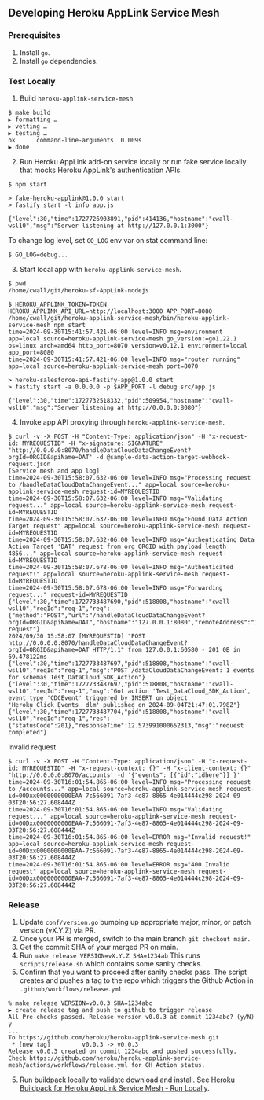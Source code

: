 ## Developing Heroku AppLink Service Mesh

### Prerequisites

1. Install `go`.
2. Install `go` dependencies.

### Test Locally

1. Build `heroku-applink-service-mesh`.

```shell
$ make build
▶ formatting …
▶ vetting …
▶ testing …
ok      command-line-arguments  0.009s
▶ done
```

2. Run Heroku AppLink add-on service locally or run fake service locally that mocks Heroku AppLink's authentication APIs.

```shell
$ npm start

> fake-heroku-applink@1.0.0 start
> fastify start -l info app.js

{"level":30,"time":1727726903891,"pid":414136,"hostname":"cwall-wsl10","msg":"Server listening at http://127.0.0.1:3000"}
```

To change log level, set `GO_LOG` env var on stat command line:

```shell
$ GO_LOG=debug...
```

3. Start local app with `heroku-applink-service-mesh`.

```shell
$ pwd
/home/cwall/git/heroku-sf-AppLink-nodejs

$ HEROKU_APPLINK_TOKEN=TOKEN HEROKU_APPLINK_API_URL=http://localhost:3000 APP_PORT=8080 /home/cwall/git/heroku-applink-service-mesh/bin/heroku-applink-service-mesh npm start
time=2024-09-30T15:41:57.421-06:00 level=INFO msg=environment app=local source=heroku-applink-service-mesh go_version:=go1.22.1 os=linux arch=amd64 http_port=8070 version=v0.12.1 environment=local app_port=8080
time=2024-09-30T15:41:57.421-06:00 level=INFO msg="router running" app=local source=heroku-applink-service-mesh port=8070

> heroku-salesforce-api-fastify-app@1.0.0 start
> fastify start -a 0.0.0.0 -p $APP_PORT -l debug src/app.js

{"level":30,"time":1727732518332,"pid":509954,"hostname":"cwall-wsl10","msg":"Server listening at http://0.0.0.0:8080"}
```

4. Invoke app API proxying through `heroku-applink-service-mesh`.

```shell
$ curl -v -X POST -H "Content-Type: application/json" -H "x-request-id: MYREQUESTID" -H "x-signature: SIGNATURE" 'http://0.0.0.0:8070/handleDataCloudDataChangeEvent?orgId=ORGID&apiName=DAT' -d @sample-data-action-target-webhook-request.json
[Service mesh and app log]
time=2024-09-30T15:58:07.632-06:00 level=INFO msg="Processing request to /handleDataCloudDataChangeEvent..." app=local source=heroku-applink-service-mesh request-id=MYREQUESTID
time=2024-09-30T15:58:07.632-06:00 level=INFO msg="Validating request..." app=local source=heroku-applink-service-mesh request-id=MYREQUESTID
time=2024-09-30T15:58:07.632-06:00 level=INFO msg="Found Data Action Target request" app=local source=heroku-applink-service-mesh request-id=MYREQUESTID
time=2024-09-30T15:58:07.632-06:00 level=INFO msg="Authenticating Data Action Target 'DAT' request from org ORGID with payload length 4856..." app=local source=heroku-applink-service-mesh request-id=MYREQUESTID
time=2024-09-30T15:58:07.678-06:00 level=INFO msg="Authenticated request!" app=local source=heroku-applink-service-mesh request-id=MYREQUESTID
time=2024-09-30T15:58:07.678-06:00 level=INFO msg="Forwarding request..." request-id=MYREQUESTID
{"level":30,"time":1727733487690,"pid":518808,"hostname":"cwall-wsl10","reqId":"req-1","req":{"method":"POST","url":"/handleDataCloudDataChangeEvent?orgId=ORGID&apiName=DAT","hostname":"127.0.0.1:8080","remoteAddress":"127.0.0.1","remotePort":38774},"msg":"incoming request"}
2024/09/30 15:58:07 [MYREQUESTID] "POST http://0.0.0.0:8070/handleDataCloudDataChangeEvent?orgId=ORGID&apiName=DAT HTTP/1.1" from 127.0.0.1:60580 - 201 0B in 69.478122ms
{"level":30,"time":1727733487697,"pid":518808,"hostname":"cwall-wsl10","reqId":"req-1","msg":"POST /dataCloudDataChangeEvent: 1 events for schemas Test_DataCloud_SDK_Action"}
{"level":30,"time":1727733487697,"pid":518808,"hostname":"cwall-wsl10","reqId":"req-1","msg":"Got action 'Test_DataCloud_SDK_Action', event type 'CDCEvent' triggered by INSERT on object 'Heroku_Click_Events__dlm' published on 2024-09-04T21:47:01.798Z"}
{"level":30,"time":1727733487704,"pid":518808,"hostname":"cwall-wsl10","reqId":"req-1","res":{"statusCode":201},"responseTime":12.573991000652313,"msg":"request completed"}
```

Invalid request

```shell
$ curl -v -X POST -H "Content-Type: application/json" -H "x-request-id: MYREQUESTID" -H "x-request-context: {}" -H "x-client-context: {}" 'http://0.0.0.0:8070/accounts' -d '{"events": [{"id":"idhere"}] }'
time=2024-09-30T16:01:54.865-06:00 level=INFO msg="Processing request to /accounts..." app=local source=heroku-applink-service-mesh request-id=00Dxx0000000000EAA-7c566091-7af3-4e87-8865-4e014444c298-2024-09-03T20:56:27.608444Z
time=2024-09-30T16:01:54.865-06:00 level=INFO msg="Validating request..." app=local source=heroku-applink-service-mesh request-id=00Dxx0000000000EAA-7c566091-7af3-4e87-8865-4e014444c298-2024-09-03T20:56:27.608444Z
time=2024-09-30T16:01:54.865-06:00 level=ERROR msg="Invalid request!" app=local source=heroku-applink-service-mesh request-id=00Dxx0000000000EAA-7c566091-7af3-4e87-8865-4e014444c298-2024-09-03T20:56:27.608444Z
time=2024-09-30T16:01:54.865-06:00 level=ERROR msg="400 Invalid request" app=local source=heroku-applink-service-mesh request-id=00Dxx0000000000EAA-7c566091-7af3-4e87-8865-4e014444c298-2024-09-03T20:56:27.608444Z
```

### Release

1. Update `conf/version.go` bumping up appropriate major, minor, or patch version (vX.Y.Z) via PR.
1. Once your PR is merged, switch to the main branch `git checkout main`.
1. Get the commit SHA of your merged PR on main.
1. Run `make release VERSION=vX.Y.Z SHA=1234ab` This runs `scripts/release.sh` which contains some sanity checks.
1. Confirm that you want to proceed after sanity checks pass. The script creates and pushes a tag to the repo which triggers the Github Action in `.github/workflows/release.yml`.

```shell
% make release VERSION=v0.0.3 SHA=1234abc
▶ create release tag and push to github to trigger release
All Pre-checks passed. Release version v0.0.3 at commit 1234abc? (y/N) y
...
To https://github.com/heroku/heroku-applink-service-mesh.git
 * [new tag]         v0.0.3 -> v0.0.3
Release v0.0.3 created on commit 1234abc and pushed successfully. Check https://github.com/heroku/heroku-applink-service-mesh/actions/workflows/release.yml for GH Action status.
```

5. Run buildpack locally to validate download and install. See [Heroku Buildpack for Heroku AppLink Service Mesh - Run Locally](https://github.com/heroku/heroku-buildpack-heroku-applink-service-mesh?tab=readme-ov-file#run-locally).
